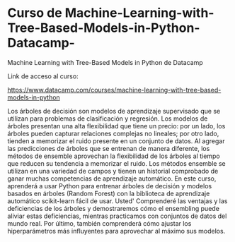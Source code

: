 # Curso de Machine-Learning-with-Tree-Based-Models-in-Python-Datacamp-
Machine Learning with Tree-Based Models in Python de  Datacamp

Link de acceso al curso: 

https://www.datacamp.com/courses/machine-learning-with-tree-based-models-in-python 

Los árboles de decisión son modelos de aprendizaje supervisado que se utilizan para problemas de clasificación y regresión. Los modelos de árboles presentan una alta flexibilidad que tiene un precio: por un lado, los árboles pueden capturar relaciones complejas no lineales; por otro lado, tienden a memorizar el ruido presente en un conjunto de datos. Al agregar las predicciones de árboles que se entrenan de manera diferente, los métodos de ensemble aprovechan la flexibilidad de los árboles al tiempo que reducen su tendencia a memorizar el ruido. Los métodos ensemble se utilizan en una variedad de campos y tienen un historial comprobado de ganar muchas competencias de aprendizaje automático. En este curso, aprenderá a usar Python para entrenar árboles de decisión y modelos basados en árboles (Random Forest) con la biblioteca de aprendizaje automático scikit-learn fácil de usar. Usted' Comprenderé las ventajas y las deficiencias de los árboles y demostraremos cómo el ensembling puede aliviar estas deficiencias, mientras practicamos con conjuntos de datos del mundo real. Por último, también comprenderá cómo ajustar los hiperparámetros más influyentes para aprovechar al máximo sus modelos.
